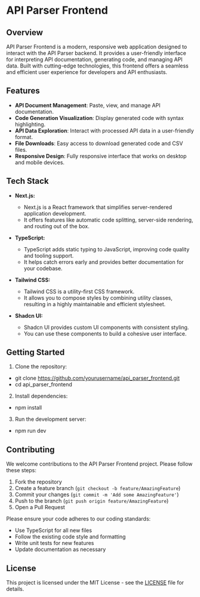 # API Parser Frontend

## Overview

API Parser Frontend is a modern, responsive web application designed to interact with the API Parser backend. It provides a user-friendly interface for interpreting API documentation, generating code, and managing API data. Built with cutting-edge technologies, this frontend offers a seamless and efficient user experience for developers and API enthusiasts.

## Features

- **API Document Management**: Paste, view, and manage API documentation.
- **Code Generation Visualization**: Display generated code with syntax highlighting.
- **API Data Exploration**: Interact with processed API data in a user-friendly format.
- **File Downloads**: Easy access to download generated code and CSV files.
- **Responsive Design**: Fully responsive interface that works on desktop and mobile devices.


## Tech Stack

- **Next.js:**
  - Next.js is a React framework that simplifies server-rendered application development.
  - It offers features like automatic code splitting, server-side rendering, and routing out of the box.

- **TypeScript:**
  - TypeScript adds static typing to JavaScript, improving code quality and tooling support.
  - It helps catch errors early and provides better documentation for your codebase.

- **Tailwind CSS:**
  - Tailwind CSS is a utility-first CSS framework.
  - It allows you to compose styles by combining utility classes, resulting in a highly maintainable and efficient stylesheet.

- **Shadcn UI:**
  - Shadcn UI provides custom UI components with consistent styling.
  - You can use these components to build a cohesive user interface.
  

## Getting Started

1. Clone the repository:
- git clone https://github.com/yourusername/api_parser_frontend.git
- cd api_parser_frontend

2. Install dependencies:
- npm install
3. Run the development server:
- npm run dev

## Contributing

We welcome contributions to the API Parser Frontend project. Please follow these steps:

1. Fork the repository
2. Create a feature branch (`git checkout -b feature/AmazingFeature`)
3. Commit your changes (`git commit -m 'Add some AmazingFeature'`)
4. Push to the branch (`git push origin feature/AmazingFeature`)
5. Open a Pull Request

Please ensure your code adheres to our coding standards:
- Use TypeScript for all new files
- Follow the existing code style and formatting
- Write unit tests for new features
- Update documentation as necessary

## License

This project is licensed under the MIT License - see the [LICENSE](LICENSE) file for details.

